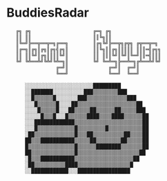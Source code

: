 # BuddiesRadar


       ╔╗ ╔╗                    ╔═╗ ╔╗
       ║║ ║║                    ║║╚╗║║
       ║╚═╝╠══╦══╦═╗╔══╗        ║╔╗╚╝╠══╦╗╔╦╗ ╔╦══╦═╗            
       ║╔═╗║╔╗║╔╗║╔╗╣╔╗║        ║║╚╗║║╔╗║║║║║ ║║║═╣╔╗╗
       ║║ ║║╚╝║╔╗║║║║╚╝║        ║║ ║║║╚╝║╚╝║╚═╝║║═╣║║║
       ╚╝ ╚╩══╩╝╚╩╝╚╩═╗║        ╚╝ ╚═╩═╗╠══╩═╗╔╩══╩╝╚╝
                    ╔═╝║             ╔═╝║  ╔═╝║
                    ╚══╝             ╚══╝  ╚══╝

          ░░░░░░░░░░░░░░░░░░░░░░█████████
          ░░███████░░░░░░░░░░███▒▒▒▒▒▒▒▒███
          ░░█▒▒▒▒▒▒█░░░░░░░███▒▒▒▒▒▒▒▒▒▒▒▒▒███
          ░░░█▒▒▒▒▒▒█░░░░██▒▒▒▒▒▒▒▒▒▒▒▒▒▒▒▒▒▒▒██
          ░░░░█▒▒▒▒▒█░░░██▒▒▒▒▒██▒▒▒▒▒▒██▒▒▒▒▒███
          ░░░░░█▒▒▒█░░░█▒▒▒▒▒▒████▒▒▒▒████▒▒▒▒▒▒██
          ░░░█████████████▒▒▒▒▒▒▒▒▒▒▒▒▒▒▒▒▒▒▒▒▒▒██
          ░░░█▒▒▒▒▒▒▒▒▒▒▒▒█▒▒▒▒▒▒▒▒▒█▒▒▒▒▒▒▒▒▒▒▒██
          ░██▒▒▒▒▒▒▒▒▒▒▒▒▒█▒▒▒██▒▒▒▒▒▒▒▒▒▒██▒▒▒▒██
          ██▒▒▒███████████▒▒▒▒▒██▒▒▒▒▒▒▒▒██▒▒▒▒▒██
          █▒▒▒▒▒▒▒▒▒▒▒▒▒▒▒█▒▒▒▒▒▒████████▒▒▒▒▒▒▒██
          ██▒▒▒▒▒▒▒▒▒▒▒▒▒▒█▒▒▒▒▒▒▒▒▒▒▒▒▒▒▒▒▒▒▒▒██
          ░█▒▒▒███████████▒▒▒▒▒▒▒▒▒▒▒▒▒▒▒▒▒▒▒██
          ░██▒▒▒▒▒▒▒▒▒▒████▒▒▒▒▒▒▒▒▒▒▒▒▒▒▒▒▒█
          ░░████████████░░░█████████████████
